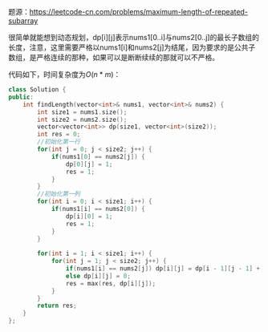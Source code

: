 题源：https://leetcode-cn.com/problems/maximum-length-of-repeated-subarray

很简单就能想到动态规划，dp[i][j]表示nums1[0..i]与nums2[0..j]的最长子数组的长度，注意，这里需要严格以nums1[i]和nums2[j]为结尾，因为要求的是公共子数组，是严格连续的那种，如果可以是断断续续的那就可以不严格。

代码如下，时间复杂度为$O(n*m)$：

```c++
class Solution {
public:
    int findLength(vector<int>& nums1, vector<int>& nums2) {
        int size1 = nums1.size();
        int size2 = nums2.size();
        vector<vector<int>> dp(size1, vector<int>(size2));
        int res = 0;
        //初始化第一行
        for(int j = 0; j < size2; j++) {
            if(nums1[0] == nums2[j]) {
                dp[0][j] = 1;
                res = 1;
            }
        }
        //初始化第一列
        for(int i = 0; i < size1; i++) {
            if(nums1[i] == nums2[0]) {
                dp[i][0] = 1;
                res = 1;
            }
        }
        
        for(int i = 1; i < size1; i++) {
            for(int j = 1; j < size2; j++) {
                if(nums1[i] == nums2[j]) dp[i][j] = dp[i - 1][j - 1] + 1;
                else dp[i][j] = 0;
                res = max(res, dp[i][j]);
            }
        }
        return res;
    }
};
```




